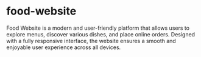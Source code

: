 # food-website
Food Website is a modern and user-friendly platform that allows users to explore menus, discover various dishes, and place online orders. Designed with a fully responsive interface, the website ensures a smooth and enjoyable user experience across all devices.
